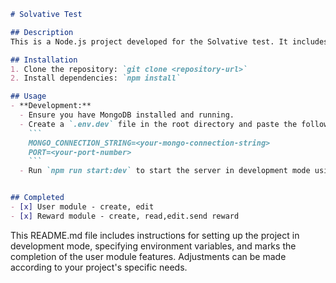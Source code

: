 ```markdown
# Solvative Test

## Description
This is a Node.js project developed for the Solvative test. It includes various dependencies to set up a Node.js server, handle HTTP requests, interact with MongoDB, and manage environment variables using dotenv.

## Installation
1. Clone the repository: `git clone <repository-url>`
2. Install dependencies: `npm install`

## Usage
- **Development:** 
  - Ensure you have MongoDB installed and running.
  - Create a `.env.dev` file in the root directory and paste the following:
    ```
    MONGO_CONNECTION_STRING=<your-mongo-connection-string>
    PORT=<your-port-number>
    ```
  - Run `npm run start:dev` to start the server in development mode using nodemon.


## Completed
- [x] User module - create, edit
- [x] Reward module - create, read,edit.send reward
```
This README.md file includes instructions for setting up the project in development mode, specifying environment variables, and marks the completion of the user module features. Adjustments can be made according to your project's specific needs.